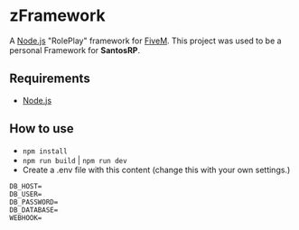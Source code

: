 # zFramework
A [Node.js](https://nodejs.org/en/) "RolePlay" framework for [FiveM](https://github.com/citizenfx/fivem).
This project was used to be a personal Framework for **SantosRP**.

## Requirements
- [Node.js](https://nodejs.org/en/)

## How to use
- `npm install`
- `npm run build` | `npm run dev`
- Create a .env file with this content (change this with your own settings.)
```
DB_HOST=
DB_USER=
DB_PASSWORD=
DB_DATABASE=
WEBHOOK=
```
